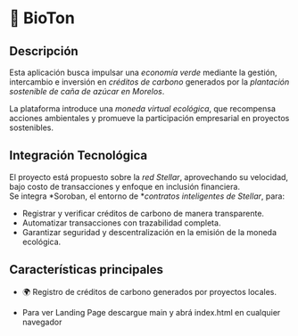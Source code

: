 # 🌱 BioTon


## Descripción
Esta aplicación busca impulsar una *economía verde* mediante la gestión, intercambio e inversión en *créditos de carbono* generados por la *plantación sostenible de caña de azúcar en Morelos*.  

La plataforma introduce una *moneda virtual ecológica*, que recompensa acciones ambientales y promueve la participación empresarial en proyectos sostenibles.

## Integración Tecnológica
El proyecto está propuesto sobre la *red Stellar*, aprovechando su velocidad, bajo costo de transacciones y enfoque en inclusión financiera.  
Se integra *Soroban, el entorno de **contratos inteligentes de Stellar*, para:

- Registrar y verificar créditos de carbono de manera transparente.
- Automatizar transacciones con trazabilidad completa.
- Garantizar seguridad y descentralización en la emisión de la moneda ecológica.

## Características principales
- 🌍 Registro de créditos de carbono generados por proyectos locales.

- Para ver Landing Page descargue main y abrá index.html en cualquier navegador
